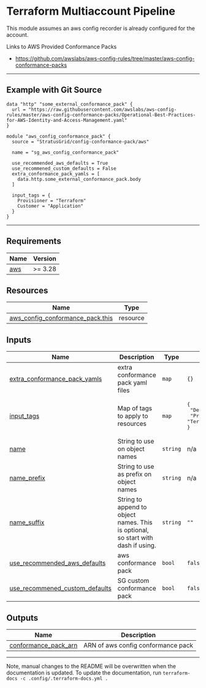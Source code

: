 <!-- BEGIN_TF_DOCS -->
# Terraform Multiaccount Pipeline

This module assumes an aws config recorder is already configured for the account.

Links to AWS Provided Conformance Packs
- https://github.com/awslabs/aws-config-rules/tree/master/aws-config-conformance-packs

---

## Example with Git Source

```hcl
data "http" "some_external_conformance_pack" {
  url = "https://raw.githubusercontent.com/awslabs/aws-config-rules/master/aws-config-conformance-packs/Operational-Best-Practices-for-AWS-Identity-and-Access-Management.yaml"
}

module "aws_config_conformance_pack" {
  source = "StratusGrid/config-conformance-pack/aws"
  
  name = "sg_aws_config_conformance_pack"

  use_recommended_aws_defaults = True
  use_recommened_custom_defaults = False
  extra_conformance_pack_yamls = [
    data.http.some_external_conformance_pack.body
  ]

  input_tags = {
    Provisioner = "Terraform"
    Customer = "Application"
  }
}
```

---

## Requirements

| Name | Version |
|------|---------|
| <a name="requirement_aws"></a> [aws](#requirement\_aws) | >= 3.28 |

## Resources

| Name | Type |
|------|------|
| [aws_config_conformance_pack.this](https://registry.terraform.io/providers/hashicorp/aws/latest/docs/resources/config_conformance_pack) | resource |

## Inputs

| Name | Description | Type | Default | Required |
|------|-------------|------|---------|:--------:|
| <a name="input_extra_conformance_pack_yamls"></a> [extra\_conformance\_pack\_yamls](#input\_extra\_conformance\_pack\_yamls) | extra conformance pack yaml files | `map` | `{}` | no |
| <a name="input_input_tags"></a> [input\_tags](#input\_input\_tags) | Map of tags to apply to resources | `map` | <pre>{<br>  "Developer": "StratusGrid",<br>  "Provisioner": "Terraform"<br>}</pre> | no |
| <a name="input_name"></a> [name](#input\_name) | String to use on object names | `string` | n/a | yes |
| <a name="input_name_prefix"></a> [name\_prefix](#input\_name\_prefix) | String to use as prefix on object names | `string` | n/a | yes |
| <a name="input_name_suffix"></a> [name\_suffix](#input\_name\_suffix) | String to append to object names. This is optional, so start with dash if using. | `string` | `""` | no |
| <a name="input_use_recommended_aws_defaults"></a> [use\_recommended\_aws\_defaults](#input\_use\_recommended\_aws\_defaults) | aws conformance pack | `bool` | `false` | no |
| <a name="input_use_recommened_custom_defaults"></a> [use\_recommened\_custom\_defaults](#input\_use\_recommened\_custom\_defaults) | SG custom conformance pack | `bool` | `false` | no |

## Outputs

| Name | Description |
|------|-------------|
| <a name="output_conformance_pack_arn"></a> [conformance\_pack\_arn](#output\_conformance\_pack\_arn) | ARN of aws config conformance pack |

---

Note, manual changes to the README will be overwritten when the documentation is updated. To update the documentation, run `terraform-docs -c .config/.terraform-docs.yml .`
<!-- END_TF_DOCS -->